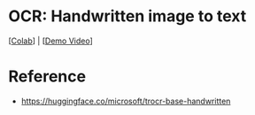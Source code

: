 # OCR: Handwritten image to text
[[Colab](https://colab.research.google.com/github/MrSyee/dl_apps/blob/main/ocr/trocr.ipynb)] | [[Demo Video]()]

# Reference
- https://huggingface.co/microsoft/trocr-base-handwritten
